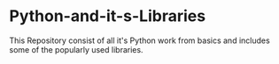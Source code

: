 # Python-and-it-s-Libraries
This Repository consist of all it's Python work from basics and includes some of the popularly used libraries. 
